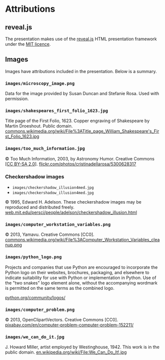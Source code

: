 # Attributions

## reveal.js

The presentation makes use of the
[reveal.js](http://lab.hakim.se/reveal-js/#/) HTML presentation framework
under the [MIT licence](https://opensource.org/licenses/MIT).


## Images

Images have attributions included in the presentation. Below is a summary.


### ``images/microscopy_image.png``

Data for the image provided by Susan Duncan and Stefanie Rosa. Used with permission.


### ``images/shakespeares_first_folio_1623.jpg``

Title page of the First Folio, 1623. Copper engraving of Shakespeare by Martin Droeshout. Public domain.
<a href="https://commons.wikimedia.org/wiki/File%3ATitle_page_William_Shakespeare's_First_Folio_1623.jpg">commons.wikimedia.org/wiki/File%3ATitle_page_William_Shakespeare's_First_Folio_1623.jpg</a>


### ``images/too_much_information.jpg``

&copy; Too Much Information, 2003, by Astronomy Humor.
Creative Commons <a href="https://creativecommons.org/licenses/by-sa/2.0/">[CC BY-SA 2.0]</a>.
<a href="https://www.flickr.com/photos/cristinadellarosa/5300628317">flickr.com/photos/cristinadellarosa/5300628317</a>


### Checkershadow images

- ``images/checkershadow_illusion4med.jpg``
- ``images/checkershadow_illusion4med.jpg``

&copy; 1995, Edward H. Adelson. These checkershadow images may be reproduced and distributed freely.
<a href="http://web.mit.edu/persci/people/adelson/checkershadow_illusion.html">web.mit.edu/persci/people/adelson/checkershadow_illusion.html</a>


### ``images/computer_workstation_variables.png``

&copy; 2013, Yamavu. Creative Commons [CC0].
<a href="https://commons.wikimedia.org/wiki/File%3AComputer_Workstation_Variables_cleanup.png">commons.wikimedia.org/wiki/File%3AComputer_Workstation_Variables_cleanup.png</a>


### ``images/python_logo.png``

Projects and companies that use Python are encouraged to incorporate the Python
logo on their websites, brochures, packaging, and elsewhere to indicate
suitability for use with Python or implementation in Python. Use of the "two
snakes" logo element alone, without the accompanying wordmark is permitted on
the same terms as the combined logo.

[python.org/community/logos/](https://www.python.org/community/logos/)


### ``images/computer_problem.png``

&copy; 2013, OpenClipartVectors. Creative Commons [CC0].
<a href="https://pixabay.com/en/computer-problem-computer-problem-152211/">pixabay.com/en/computer-problem-computer-problem-152211/</a>


### ``images/we_can_do_it.jpg``

J. Howard Miller, artist employed by Westinghouse, 1942. This work is in the public domain.
<a href="https://en.wikipedia.org/wiki/File:We_Can_Do_It!.jpg">en.wikipedia.org/wiki/File:We_Can_Do_It!.jpg</a>

